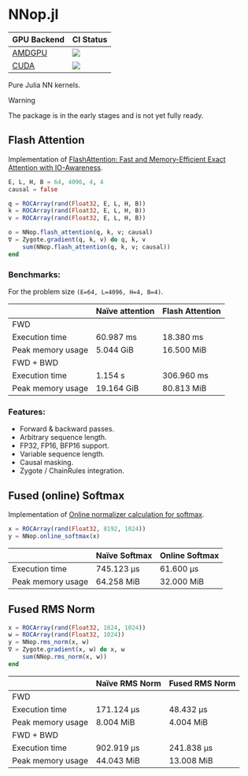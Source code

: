 # NNop.jl

|GPU Backend|CI Status|
|-|-|
|[AMDGPU](https://github.com/JuliaGPU/AMDGPU.jl)|[![][buildkite-img-amdgpu]][buildkite-url]|
|[CUDA](https://github.com/JuliaGPU/CUDA.jl)|[![][buildkite-img-cuda]][buildkite-url]|

[buildkite-img]: https://badge.buildkite.com/b30cae2b9773cfd3464e6dad35de6a4a7151a6cb161da14c33.svg?branch=master
[buildkite-img-amdgpu]: https://badge.buildkite.com/b30cae2b9773cfd3464e6dad35de6a4a7151a6cb161da14c33.svg?branch=master&step=AMDGPU%20-%20Julia%201.11
[buildkite-img-cuda]: https://badge.buildkite.com/b30cae2b9773cfd3464e6dad35de6a4a7151a6cb161da14c33.svg?branch=master&step=CUDA%20-%20Julia%201.11
[buildkite-url]: https://buildkite.com/julialang/nnop-dot-jl

Pure Julia NN kernels.

> [!WARNING]
> The package is in the early stages and is not yet fully ready.

## Flash Attention

Implementation of [FlashAttention: Fast and Memory-Efficient Exact Attention with IO-Awareness](https://arxiv.org/abs/2205.14135).

```julia
E, L, H, B = 64, 4096, 4, 4
causal = false

q = ROCArray(rand(Float32, E, L, H, B))
k = ROCArray(rand(Float32, E, L, H, B))
v = ROCArray(rand(Float32, E, L, H, B))

o = NNop.flash_attention(q, k, v; causal)
∇ = Zygote.gradient(q, k, v) do q, k, v
    sum(NNop.flash_attention(q, k, v; causal))
end
```

### Benchmarks:

For the problem size `(E=64, L=4096, H=4, B=4)`.

||Naїve attention|Flash Attention|
|-|-|-|
|FWD|||
|Execution time|60.987 ms|18.380 ms|
|Peak memory usage|5.044 GiB|16.500 MiB|
|FWD + BWD|||
|Execution time|1.154 s|306.960 ms|
|Peak memory usage|19.164 GiB|80.813 MiB|

### Features:

- Forward & backward passes.
- Arbitrary sequence length.
- FP32, FP16, BFP16 support.
- Variable sequence length.
- Causal masking.
- Zygote / ChainRules integration.

## Fused (online) Softmax

Implementation of [Online normalizer calculation for softmax](https://arxiv.org/abs/1805.02867).

```julia
x = ROCArray(rand(Float32, 8192, 1024))
y = NNop.online_softmax(x)
```

||Naїve Softmax|Online Softmax|
|-|-|-|
|Execution time|745.123 μs|61.600 μs|
|Peak memory usage|64.258 MiB|32.000 MiB|

## Fused RMS Norm

```julia
x = ROCArray(rand(Float32, 1024, 1024))
w = ROCArray(rand(Float32, 1024))
y = NNop.rms_norm(x, w)
∇ = Zygote.gradient(x, w) do x, w
    sum(NNop.rms_norm(x, w))
end
```

||Naїve RMS Norm|Fused RMS Norm|
|-|-|-|
|FWD|||
|Execution time|171.124 μs|48.432 μs|
|Peak memory usage|8.004 MiB|4.004 MiB|
|FWD + BWD|||
|Execution time|902.919 μs|241.838 μs|
|Peak memory usage|44.043 MiB|13.008 MiB|
